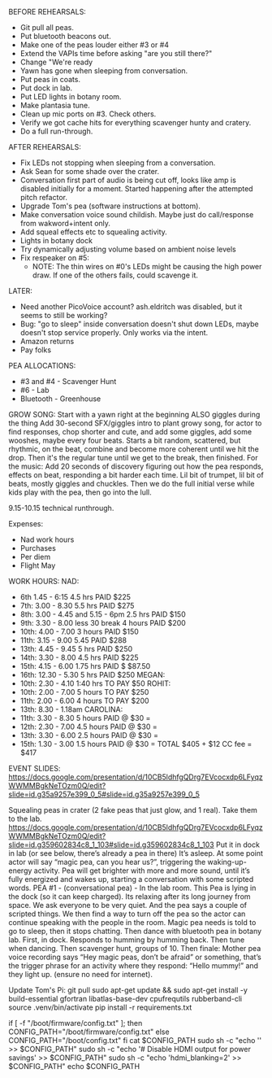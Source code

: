 
BEFORE REHEARSALS:
* Git pull all peas.
* Put bluetooth beacons out.
* Make one of the peas louder either #3 or #4 
* Extend the VAPIs  time before asking "are you still there?"
* Change "We're ready 
* Yawn has gone when sleeping from conversation.
* Put peas in coats.
* Put dock in lab.
* Put LED lights in botany room.
* Make plantasia tune.
* Clean up mic ports on #3. Check others.
* Verify we got cache hits for everything scavenger hunty and cratery.
* Do a full run-through.

AFTER REHEARSALS:
* Fix LEDs not stopping when sleeping from a conversation.
* Ask Sean for some shade over the crater.
* Conversation first part of audio is being cut off, looks like amp is disabled initially for a moment. Started happening after the attempted pitch refactor.
* Upgrade Tom's pea (software instructions at bottom).
* Make conversation voice sound childish. Maybe just do call/response from wakword+intent only.
* Add squeal effects etc to squealing activity.
* Lights in botany dock
* Try dynamically adjusting volume based on ambient noise levels
* Fix respeaker on #5:
  * NOTE: The thin wires on #0's LEDs might be causing the high power draw. If one of the others fails, could scavenge it.

LATER:
* Need another PicoVoice account? ash.eldritch was disabled, but it seems to still be working?
* Bug: "go to sleep" inside conversation doesn't shut down LEDs, maybe doesn't stop service properly. Only works via the intent.
*	Amazon returns
* Pay folks

PEA ALLOCATIONS:
* #3 and #4 - Scavenger Hunt
* #6 - Lab
* Bluetooth - Greenhouse


GROW SONG:
Start with a yawn right at the beginning
ALSO giggles during the thing
Add 30-second SFX/giggles intro to plant growy song, for actor to find responses, chop shorter and cute, and add some giggles, add some wooshes, maybe every four beats. Starts a bit random, scattered, but rhythmic, on the beat, combine and become more coherent until we hit the drop. Then it's the regular tune until we get to the break, then finished.
For the music: Add 20 seconds of discovery figuring out how the pea responds, effects on beat, responding a bit harder each time. Lil bit of trumpet, lil bit of beats, mostly giggles and chuckles. Then we do the full initial verse while kids play with the pea, then go into the lull.


9.15-10.15 technical runthrough.

Expenses:
- Nad work hours
- Purchases
- Per diem
- Flight May

WORK HOURS:
NAD:
* 6th 1.45 - 6:15 4.5 hrs PAID $225
* 7th: 3.00 - 8.30 5.5 hrs PAID $275
* 8th: 3.00 - 4.45 and 5.15 - 6pm 2.5 hrs PAID $150
* 9th: 3.30 - 8.00 less 30 break 4 hours PAID $200
* 10th: 4.00 - 7.00 3 hours PAID $150
* 11th: 3.15 - 9.00 5.45 PAID $288
* 13th: 4.45 - 9.45 5 hrs PAID $250
* 14th: 3.30 - 8.00 4.5 hrs PAID $225
* 15th: 4.15 - 6.00  1.75 hrs PAID $ $87.50
* 16th: 12.30 - 5.30 5 hrs PAID $250
MEGAN:
* 10th: 2.30 - 4.10 1:40 hrs TO PAY $50
ROHIT:
* 10th: 2.00 - 7.00 5 hours TO PAY $250
* 11th: 2.00 -  6.00 4 hours TO PAY $200
* 13th: 8.30 - 1.18am
CAROLINA:
* 11th: 3.30 - 8.30 5 hours PAID @ $30 = 
* 12th: 2.30 - 7.00 4.5 hours PAID @ $30 = 
* 13th: 3.30 - 6.00 2.5 hours PAID @ $30 = 
* 15th: 1.30 - 3.00 1.5 hours PAID @ $30 = 
TOTAL $405 + $12 CC fee = $417

EVENT SLIDES:
https://docs.google.com/presentation/d/10CB5ldhfgQDrg7EVcocxdp6LFyqzWWMMBgkNeTOzm0Q/edit?slide=id.g35a9257e399_0_5#slide=id.g35a9257e399_0_5




Squealing peas in crater (2 fake peas that just glow, and 1 real).
Take them to the lab.
https://docs.google.com/presentation/d/10CB5ldhfgQDrg7EVcocxdp6LFyqzWWMMBgkNeTOzm0Q/edit?slide=id.g359602834c8_1_103#slide=id.g359602834c8_1_103 
Put it in dock in lab (or see below, there’s already a pea in there)
It’s asleep. At some point actor will say “magic pea, can you hear us?”, triggering the waking-up-energy activity.  Pea will get brighter with more and more sound, until it’s fully energized and wakes up, starting a conversation with some scripted words. 
PEA #1 - (conversational pea) - In the lab room. This Pea is lying in the dock (so it can keep charged). Its relaxing after its long journey from space. We ask everyone to be very quiet. And the pea says a couple of scripted things. We then find a way to turn off the pea so the actor can continue speaking with the people in the room.
Magic pea needs is told to go to sleep, then it stops chatting. 
Then dance with bluetooth pea in botany lab. First, in dock. Responds to humming by humming back. Then tune when dancing. 
Then scavenger hunt, groups of 10.
Then finale: Mother pea voice recording says “Hey magic peas, don’t be afraid” or something, that’s the trigger phrase for an activity where they respond: “Hello mummy!” and they light up. (ensure no need for internet).





Update Tom's Pi:
git pull
sudo apt-get update && sudo apt-get install -y build-essential gfortran libatlas-base-dev cpufrequtils rubberband-cli
source .venv/bin/activate
pip install -r requirements.txt

if [ -f "/boot/firmware/config.txt" ]; then
    CONFIG_PATH="/boot/firmware/config.txt"
else
    CONFIG_PATH="/boot/config.txt"
fi
cat $CONFIG_PATH
sudo sh -c "echo '' >> $CONFIG_PATH"
sudo sh -c "echo '# Disable HDMI output for power savings' >> $CONFIG_PATH"
sudo sh -c "echo 'hdmi_blanking=2' >> $CONFIG_PATH"
echo $CONFIG_PATH
